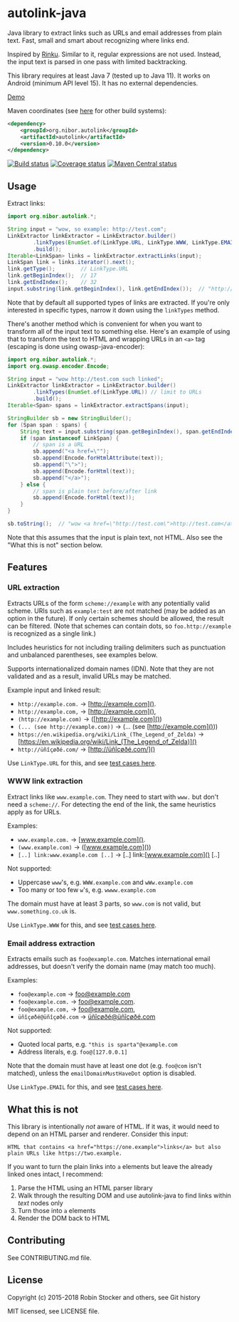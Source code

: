 autolink-java
=============

Java library to extract links such as URLs and email addresses from plain text.
Fast, small and smart about recognizing where links end.

Inspired by [Rinku](https://github.com/vmg/rinku). Similar to it, regular
expressions are not used. Instead, the input text is parsed in one pass with
limited backtracking.

This library requires at least Java 7 (tested up to Java 11). It works on Android (minimum API level 15). It has no external dependencies.

[Demo](https://onecompiler.com/java/3vjubz6sz)

Maven coordinates
(see
[here](https://search.maven.org/artifact/org.nibor.autolink/autolink/0.10.0/jar)
for other build systems):

```xml
<dependency>
    <groupId>org.nibor.autolink</groupId>
    <artifactId>autolink</artifactId>
    <version>0.10.0</version>
</dependency>
```

[![Build status](https://travis-ci.org/robinst/autolink-java.svg?branch=master)](https://travis-ci.org/robinst/autolink-java)
[![Coverage status](https://coveralls.io/repos/github/robinst/autolink-java/badge.svg?branch=master)](https://coveralls.io/github/robinst/autolink-java?branch=master)
[![Maven Central status](https://img.shields.io/maven-central/v/org.nibor.autolink/autolink.svg)](https://search.maven.org/search?q=g:org.nibor.autolink%20AND%20a:autolink&core=gav)


Usage
-----

Extract links:

```java
import org.nibor.autolink.*;

String input = "wow, so example: http://test.com";
LinkExtractor linkExtractor = LinkExtractor.builder()
        .linkTypes(EnumSet.of(LinkType.URL, LinkType.WWW, LinkType.EMAIL))
        .build();
Iterable<LinkSpan> links = linkExtractor.extractLinks(input);
LinkSpan link = links.iterator().next();
link.getType();        // LinkType.URL
link.getBeginIndex();  // 17
link.getEndIndex();    // 32
input.substring(link.getBeginIndex(), link.getEndIndex());  // "http://test.com"
```

Note that by default all supported types of links are extracted. If
you're only interested in specific types, narrow it down using the
`linkTypes` method.

There's another method which is convenient for when you want to transform
all of the input text to something else. Here's an example of using that
to transform the text to HTML and wrapping URLs in an `<a>` tag (escaping
is done using owasp-java-encoder):

```java
import org.nibor.autolink.*;
import org.owasp.encoder.Encode;

String input = "wow http://test.com such linked";
LinkExtractor linkExtractor = LinkExtractor.builder()
        .linkTypes(EnumSet.of(LinkType.URL)) // limit to URLs
        .build();
Iterable<Span> spans = linkExtractor.extractSpans(input);

StringBuilder sb = new StringBuilder();
for (Span span : spans) {
    String text = input.substring(span.getBeginIndex(), span.getEndIndex());
    if (span instanceof LinkSpan) {
        // span is a URL
        sb.append("<a href=\"");
        sb.append(Encode.forHtmlAttribute(text));
        sb.append("\">");
        sb.append(Encode.forHtml(text));
        sb.append("</a>");
    } else {
        // span is plain text before/after link
        sb.append(Encode.forHtml(text));
    }
}

sb.toString();  // "wow <a href=\"http://test.com\">http://test.com</a> such linked"
```

Note that this assumes that the input is plain text, not HTML.
Also see the "What this is not" section below.

Features
--------

### URL extraction

Extracts URLs of the form `scheme://example` with any potentially valid scheme.
URIs such as `example:test` are not matched (may be added as an option in the
future). If only certain schemes should be allowed, the result can be filtered.
(Note that schemes can contain dots, so `foo.http://example` is recognized as
a single link.)

Includes heuristics for not including trailing delimiters such as punctuation
and unbalanced parentheses, see examples below.

Supports internationalized domain names (IDN). Note that they are not validated
and as a result, invalid URLs may be matched.

Example input and linked result:

* `http://example.com.` → [http://example.com]().
* `http://example.com,` → [http://example.com](),
* `(http://example.com)` → ([http://example.com]())
* `(... (see http://example.com))` → (... (see [http://example.com]()))
* `https://en.wikipedia.org/wiki/Link_(The_Legend_of_Zelda)` →
  [https://en.wikipedia.org/wiki/Link_(The_Legend_of_Zelda)]()
* `http://üñîçøðé.com/` → [http://üñîçøðé.com/]()

Use `LinkType.URL` for this, and see [test
cases here](src/test/java/org/nibor/autolink/AutolinkUrlTest.java).

### WWW link extraction

Extract links like `www.example.com`. They need to start with `www.` but
don't need a `scheme://`. For detecting the end of the link, the same
heuristics apply as for URLs.

Examples:

* `www.example.com.` → [www.example.com]().
* `(www.example.com)` → ([www.example.com]())
* `[..] link:www.example.com [..]` → \[..\] link:[www.example.com]() \[..\]

Not supported:

* Uppercase `www`'s, e.g. `WWW.example.com` and `wWw.example.com`
* Too many or too few `w`'s, e.g. `wwww.example.com`

The domain must have at least 3 parts, so `www.com` is not valid, but `www.something.co.uk` is.

Use `LinkType.WWW` for this, and see [test
cases here](src/test/java/org/nibor/autolink/AutolinkWwwTest.java).

### Email address extraction

Extracts emails such as `foo@example.com`. Matches international email
addresses, but doesn't verify the domain name (may match too much).

Examples:

* `foo@example.com` → [foo@example.com]()
* `foo@example.com.` → [foo@example.com]().
* `foo@example.com,` → [foo@example.com](),
* `üñîçøðé@üñîçøðé.com` → [üñîçøðé@üñîçøðé.com]()

Not supported:

* Quoted local parts, e.g. `"this is sparta"@example.com`
* Address literals, e.g. `foo@[127.0.0.1]`

Note that the domain must have at least one dot (e.g. `foo@com` isn't
matched), unless the `emailDomainMustHaveDot` option is disabled.

Use `LinkType.EMAIL` for this, and see [test cases
here](src/test/java/org/nibor/autolink/AutolinkEmailTest.java).

What this is not
----------------

This library is intentionally *not* aware of HTML. If it was, it would need to depend on an HTML parser and renderer.
Consider this input:

```
HTML that contains <a href="https://one.example">links</a> but also plain URLs like https://two.example.
```

If you want to turn the plain links into `a` elements but leave the already linked ones intact, I recommend:

1. Parse the HTML using an HTML parser library
2. Walk through the resulting DOM and use autolink-java to find links within *text* nodes only
3. Turn those into `a` elements
4. Render the DOM back to HTML

Contributing
------------

See CONTRIBUTING.md file.

License
-------

Copyright (c) 2015-2018 Robin Stocker and others, see Git history

MIT licensed, see LICENSE file.
